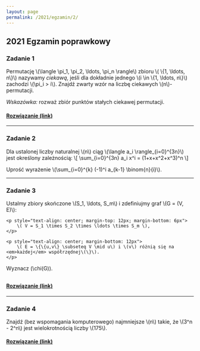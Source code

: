 ```yaml
---
layout: page
permalink: /2021/egzamin/2/
---
```


## 2021 Egzamin poprawkowy

### Zadanie 1

Permutację \\(\langle \pi_1, \pi_2, \ldots, \pi_n \rangle\\) zbioru \\( \\{1, \ldots, n\\}\\) nazywamy <em>ciekawą</em>,
jeśli dla dokładnie jednego \\(i \in \\{1, \ldots, n\\}\\)
zachodzi \\(\pi_i > i\\). Znajdź zwarty wzór na liczbę ciekawych \\(n\\)-permutacji.

<em>Wskazówka: </em>rozważ zbiór punktów stałych ciekawej permutacji.

<div>
  <h4 class="collapsible"><a href="/downloads/2021_egzamin2_1.pdf">Rozwiązanie (link)</a></h4>
</div>

---

### Zadanie 2

Dla ustalonej liczby naturalnej \\(n\\) ciąg \\(\langle a_i \rangle_{i=0}^{3n}\\)
jest określony zależnością:
\\[
    \sum_{i=0}^{3n} a_i x^i = (1+x+x^2+x^3)^n
\\]

Uprość wyrażenie \\(\sum_{i=0}^{k} (-1)^i a_{k-1} \binom{n}{i}\\).

---

### Zadanie 3

<div style="margin-bottom: 30px">
Ustalmy zbiory skończone \(S_1, \ldots, S_m\) i zdefiniujmy graf \(G = (V, E)\):

    <p style="text-align: center; margin-top: 12px; margin-bottom: 6px">
        \( V = S_1 \times S_2 \times \ldots \times S_m \),
    </p>

    <p style="text-align: center; margin-bottom: 12px">
        \( E = \{\{u,v\} \subseteq V \mid u\) i \(v\) różnią się na <em>każdej</em> współrzędnej\(\}\).
    </p>

Wyznacz \(\chi(G)\).
</div>


<div>
  <h4 class="collapsible"><a href="/downloads/2021_egzamin2_3.pdf">Rozwiązanie (link)</a></h4>
</div>

---

### Zadanie 4

<div>
Znajdź (bez wspomagania komputerowego) najmniejsze \(n\) takie, że \(3^n - 2^n\)
jest wielokrotnością liczby \(175\).
</div>

<div>
  <h4 class="collapsible"><a href="/downloads/2021_egzamin2_4.pdf">Rozwiązanie (link)</a></h4>
</div>
